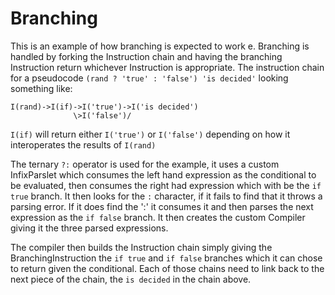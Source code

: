 # Branching
This is an example of how branching is expected to work
e. Branching is handled by forking the Instruction chain and having the 
branching Instruction return whichever Instruction is appropriate. 
The instruction chain for a pseudocode 
`(rand ? 'true' : 'false') 'is decided'` looking something like:

```angular2html
I(rand)->I(if)->I('true')->I('is decided')
              \>I('false')/
```
``I(if)`` will return either ``I('true')`` or ``I('false')`` depending on how it
interoperates the results of ``I(rand)`` 

The ternary `?:` operator is used for the example, it uses a custom InfixParslet
which consumes the left hand expression as the conditional to be evaluated, then consumes
the right had expression which with be the `if true` branch. It then looks for
the `:` character, if it fails to find that it throws a parsing error. If it does
find the ':' it consumes it and then parses the next expression as the `if false`
branch. It then creates the custom Compiler giving it the three parsed expressions.

The compiler then builds the Instruction chain simply giving the BranchingInstruction the
`if true` and `if false` branches which it can chose to return given the conditional. Each
of those chains need to link back to the next piece of the chain, the `is decided` in 
the chain above.